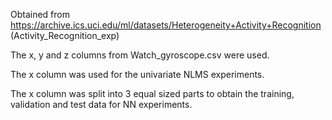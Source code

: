 Obtained from https://archive.ics.uci.edu/ml/datasets/Heterogeneity+Activity+Recognition (Activity_Recognition_exp)

The x, y and z columns from Watch_gyroscope.csv were used. 

The x column was used for the univariate NLMS experiments.

The x column was split into 3 equal sized parts to obtain the training, validation and test data for NN experiments. 
